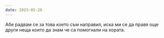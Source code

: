 ```yaml
---
date: 2023-05-28
---
```


Абе радвам се за това което съм направил, иска ми се да правя още други неща които да знам че са помогнали на хората. 